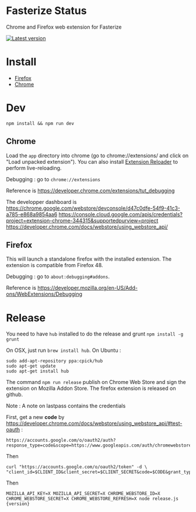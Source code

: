 # Fasterize Status

Chrome and Firefox web extension for Fasterize

[![Latest version][badge-cws]][link-cws]

[badge-cws]: https://img.shields.io/chrome-web-store/v/pophpmnchlcddhhilmnopbahlaohdfig.svg?label=latest%20version
[link-cws]: https://chrome.google.com/webstore/detail/fasterize-status/pophpmnchlcddhhilmnopbahlaohdfig 'Version published on Chrome Web Store'

# Install

- [Firefox](https://github.com/fasterize/fasterize-web-extension/releases/download/3.5.2/fasterize_status-3.5.2.xpi)
- [Chrome](https://chrome.google.com/webstore/detail/fasterize-status/pophpmnchlcddhhilmnopbahlaohdfig)

# Dev

    npm install && npm run dev

## Chrome

Load the `app` directory into chrome (go to chrome://extensions/ and click on "Load unpacked extension").
You can also install [Extension Reloader](https://chrome.google.com/webstore/detail/extensions-reloader/fimgfedafeadlieiabdeeaodndnlbhid) to perform live-reloading.

Debugging : go to `chrome://extensions`

Reference is https://developer.chrome.com/extensions/tut_debugging

The developper dashboard is https://chrome.google.com/webstore/devconsole/d47c0dfe-54f9-41c3-a785-e868a9854aa6
https://console.cloud.google.com/apis/credentials?project=extension-chrome-344315&supportedpurview=project
https://developer.chrome.com/docs/webstore/using_webstore_api/

## Firefox

This will launch a standalone firefox with the installed extension. The extension is compatible from Firefox 48.

Debugging : go to `about:debugging#addons`.

Reference is https://developer.mozilla.org/en-US/Add-ons/WebExtensions/Debugging

# Release

You need to have `hub` installed to do the release and grunt `npm install -g grunt`

On OSX, just run `brew install hub`. On Ubuntu :

```
sudo add-apt-repository ppa:cpick/hub
sudo apt-get update
sudo apt-get install hub
```

The command `npm run release` publish on Chrome Web Store and sign the extension on Mozilla Addon Store. The firefox extension is released on github.    

Note : A note on lastpass contains the credentials

First, get a new **code** by https://developer.chrome.com/docs/webstore/using_webstore_api/#test-oauth :
```
https://accounts.google.com/o/oauth2/auth?response_type=code&scope=https://www.googleapis.com/auth/chromewebstore&client_id=$CLIENT_ID&redirect_uri=urn:ietf:wg:oauth:2.0:oob
```

Then 
```
curl "https://accounts.google.com/o/oauth2/token" -d \
"client_id=$CLIENT_ID&client_secret=$CLIENT_SECRET&code=$CODE&grant_type=authorization_code&redirect_uri=urn:ietf:wg:oauth:2.0:oob"
```

Then 
```
MOZILLA_API_KEY=X MOZILLA_API_SECRET=X CHROME_WEBSTORE_ID=X CHROME_WEBSTORE_SECRET=X CHROME_WEBSTORE_REFRESH=X node release.js {version}
```

